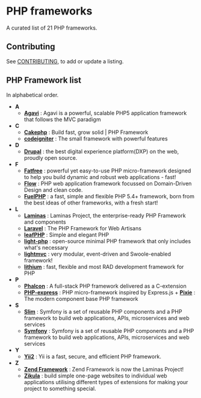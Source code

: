 # PHP frameworks

A curated list of 21 PHP frameworks.

## Contributing

See [CONTRIBUTING](https://github.com/exakat/php-frameworks/blob/master/CONTRIBUTING.md), to add or update a listing.

## PHP Framework list

In alphabetical order. 

+ **A**
	+ [**Agavi**](https://github.com/agavi/agavi) : Agavi is a powerful, scalable PHP5 application framework that follows the MVC paradigm
+ **C**
	+ [**Cakephp**](https://cakephp.org/) : Build fast, grow solid | PHP Framework
	+ [**codeigniter**](https://www.codeigniter.com/) : The small framework with powerful features
+ **D**
	+ [**Drupal**](https://www.drupal.org/) : the best digital experience platform(DXP) on the web, proudly open source.
+ **F**
	+ [**Fatfree**](https://fatfreeframework.com/3.8/home) : powerful yet easy-to-use PHP micro-framework designed to help you build dynamic and robust web applications - fast!
	+ [**Flow**](https://flow.neos.io/) : PHP web application framework focussed on Domain-Driven Design and clean code.
	+ [**FuelPHP**](https://fuelphp.com/) : a fast, simple and flexible PHP 5.4+ framework, born from the best ideas of other frameworks, with a fresh start!
+ **L**
	+ [**Laminas**](https://getlaminas.org/) : Laminas Project, the enterprise-ready PHP Framework and components
	+ [**Laravel**](https://laravel.com/) : The PHP Framework for Web Artisans
	+ [**leafPHP**](https://leafphp.dev/) : Simple and elegant PHP 
	+ [**light-php**](https://bakeiro.github.io/Light-PHP-documentation/) : open-source minimal PHP framework that only includes what's necessary
	+ [**lightmvc**](https://lightmvcframework.net/) : very modular, event-driven and Swoole-enabled framework!
	+ [**lithium**](https://li3.me/) :  fast, flexible and most RAD development framework for PHP
+ **P**
	+ [**Phalcon**](https://phalcon.io/en-us) : A full-stack PHP framework delivered as a C-extension
	+ [**PHP-express**](https://github.com/riverside/php-express.git) : PHP micro-framework inspired by Express.js	+ [**Pixie**](https://phalcon.io/en-us) : The modern component base PHP framework
+ **S**
	+ [**Slim**](https://www.slimframework.com/) : Symfony is a set of reusable PHP components and a PHP framework to build web applications, APIs, microservices and web services
	+ [**Symfony**](https://symfony.com/) : Symfony is a set of reusable PHP components and a PHP framework to build web applications, APIs, microservices and web services
+ **Y**
	+ [**Yii2**](https://www.yiiframework.com/) : Yii is a fast, secure, and efficient PHP framework.
+ **Z**
	+ [**Zend Framework**](https://framework.zend.com/) : Zend Framework is now the Laminas Project!
	+ [**Zikula**](https://ziku.la/en/) : build simple one-page websites to individual web applications utilising different types of extensions for making your project to something special.


